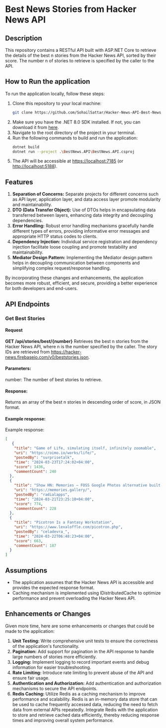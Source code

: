 # Best News Stories from Hacker News API

## Description
This repository contains a RESTful API built with ASP.NET Core to retrieve the details of the best n stories from the Hacker News API, sorted by their score. The number n of stories to retrieve is specified by the caller to the API.

## How to Run the application
To run the application locally, follow these steps:

1. Clone this repository to your local machine:
   ```bash
   git clone https://github.com/SohailSattar/Hacker-News-API-Best-News.git
   ```
2. Make sure you have the .NET 8.0 SDK installed. If not, you can download it from [here](https://dotnet.microsoft.com/download).
3. Navigate to the root directory of the project in your terminal.
5. Run the following commands to build and run the application:
   ```bash
   dotnet build
   dotnet run --project .\BestNews.API\BestNews.API.csproj
   ```
5. The API will be accessible at [https://localhost:7185](https://localhost:7185/swagger/index.html) (or [http://localhost:5188](http://localhost:5188/swagger/index.html)). 


## Features
1. **Separation of Concerns:** Separate projects for different concerns such as API layer, application layer, and data access layer promote modularity and maintainability.
2. **DTO (Data Transfer Object):** Use of DTOs helps in encapsulating data transferred between layers, enhancing data integrity and decoupling dependencies.
3. **Error Handling:** Robust error handling mechanisms gracefully handle different types of errors, providing informative error messages and appropriate HTTP status codes to clients.
4. **Dependency Injection:** Individual service registration and dependency injection facilitate loose coupling and promote testability and maintainability.
5. **Mediator Design Pattern:** Implementing the Mediator design pattern helps in decoupling communication between components and simplifying complex request/response handling.

By incorporating these changes and enhancements, the application becomes more robust, efficient, and secure, providing a better experience for both developers and end-users.
   
## API Endpoints
### Get Best Stories
#### Request
 **GET /api/stories/best/{number}**
 Retrieves the best n stories from the Hacker News API, where n is the number specified by the caller. The story IDs are retrieved from https://hacker-news.firebaseio.com/v0/beststories.json.

#### Parameters:
number: The number of best stories to retrieve.

#### Response:
Returns an array of the best n stories in descending order of score, in JSON format.

#### Example response:
Example response:
```json
[
   {
    "title": "Game of Life, simulating itself, infinitely zoomable",
    "uri": "https://oimo.io/works/life/",
    "postedBy": "surprisetalk",
    "time": "2024-03-23T17:24:02+04:00",
    "score": 1436,
    "commentCount": 240
  },
  {
    "title": "Show HN: Memories – FOSS Google Photos alternative built for high performance",
    "uri": "https://memories.gallery/",
    "postedBy": "radialapps",
    "time": "2024-03-21T23:25:10+04:00",
    "score": 774,
    "commentCount": 228
  },
  {
    "title": "Picotron Is a Fantasy Workstation",
    "uri": "https://www.lexaloffle.com/picotron.php",
    "postedBy": "celadevra_",
    "time": "2024-03-22T06:48:23+04:00",
    "score": 663,
    "commentCount": 187
  }
]
```

## Assumptions
* The application assumes that the Hacker News API is accessible and provides the expected response format.
* Caching mechanism is implemented using IDistributedCache to optimize performance and prevent overloading the Hacker News API.

## Enhancements or Changes
Given more time, here are some enhancements or changes that could be made to the application:
1. **Unit Testing:** Write comprehensive unit tests to ensure the correctness of the application's functionality.
2. **Pagination:** Add support for pagination in the API response to handle large numbers of stories more efficiently.
3. **Logging:** Implement logging to record important events and debug information for easier troubleshooting.
4. **Rate Limiting:** Introduce rate limiting to prevent abuse of the API and ensure fair usage.
5. **Authentication and Authorization:** Add authentication and authorization mechanisms to secure the API endpoints.
6. **Redis Caching:** Utilize Redis as a caching mechanism to improve performance and scalability. Redis is an in-memory data store that can be used to cache frequently accessed data, reducing the need to fetch data from external APIs repeatedly. Integrate Redis with the application to store and retrieve cached data efficiently, thereby reducing response times and improving overall system performance.
